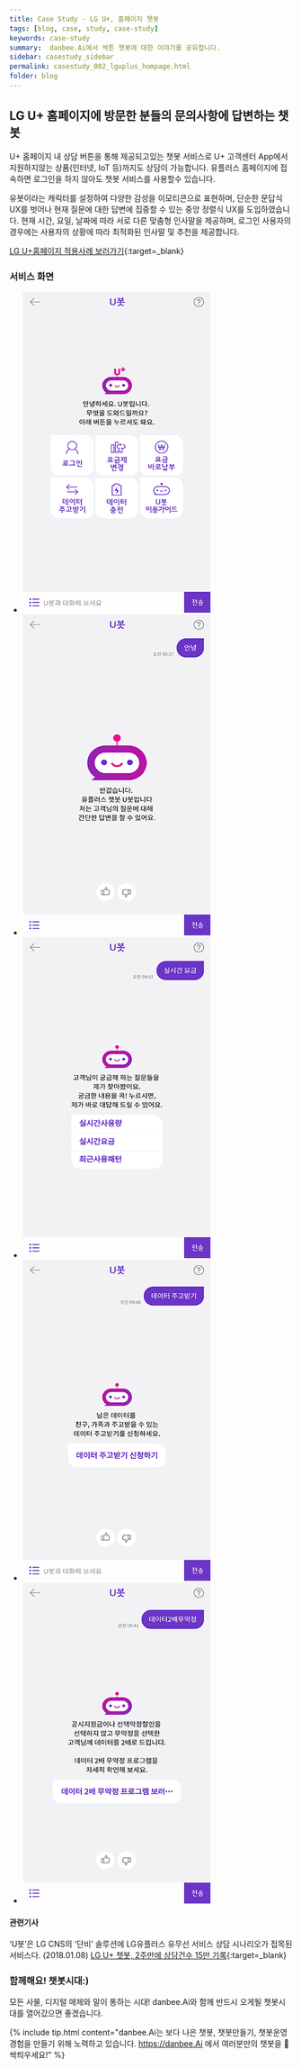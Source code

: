 ```yaml
---
title: Case Study - LG U+, 홈페이지 챗봇
tags: [blog, case, study, case-study]
keywords: case-study
summary:  danbee.Ai에서 싹튼 챗봇에 대한 이야기를 공유합니다.
sidebar: casestudy_sidebar
permalink: casestudy_002_lguplus_hompage.html
folder: blog
---
```



## LG U+ 홈페이지에 방문한 분들의 문의사항에 답변하는 챗봇
U+ 홈페이지 내 상담 버튼을 통해 제공되고있는 챗봇 서비스로 U+ 고객센터 App에서 지원하지않는 상품(인터넷, IoT 등)까지도 상담이 가능합니다. 유플러스 홈페이지에 접속하면 로그인을 하지 않아도 챗봇 서비스를 사용할수 있습니다.

유봇이라는 캐릭터를 설정하여 다양한 감성을 이모티콘으로 표현하며, 단순한 문답식 UX를 벗어나 현재 질문에 대한 답변에 집중할 수 있는 중앙 정렬식 UX를 도입하였습니다. 현재 시간, 요일, 날짜에 따라 서로 다른 맞춤형 인사말을 제공하며, 로그인 사용자의 경우에는 사용자의 상황에 따라 최적화된 인사말 및 추천을 제공합니다.

[LG U+홈페이지 적용사례 보러가기](http://www.uplus.co.kr/){:target=_blank}

### 서비스 화면

<div class="danbee-slider-container">
    <div class="flexslider danbee-slider">
        <ul class="slides">
            <li>
            <img src="images/casestudy/case02_01.png" />
            </li>
            <li>
            <img src="images/casestudy/case02_02.png" />
            </li>
            <li>
            <img src="images/casestudy/case02_03.png" />
            </li>
            <li>
            <img src="images/casestudy/case02_04.png" />
            </li>
            <li>
            <img src="images/casestudy/case02_05.png" />
            </li>
        </ul>
    </div>
</div>


#### 관련기사 
‘U봇’은 LG CNS의 ‘단비’ 솔루션에 LG유플러스 유무선 서비스 상담 시나리오가 접목된 서비스다. (2018.01.08)
[LG U+ 챗봇, 2주만에 상담건수 15만 기록](http://www.zdnet.co.kr/news/news_view.asp?artice_id=20180108084939&lo=zv44){:target=_blank}


### 함께해요! 챗봇시대:)
모든 사물, 디지털 매체와 말이 통하는 시대! 
danbee.Ai와 함께 반드시 오게될 챗봇시대를 열어갔으면 좋겠습니다.

{% include tip.html content="danbee.Ai는 보다 나은 챗봇, 챗봇만들기, 챗봇운영 경험을 만들기 위해 노력하고 있습니다. https://danbee.Ai 에서 여러분만의 챗봇을 🌱싹틔우세요!" %}

